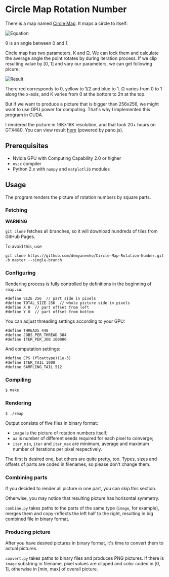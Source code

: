 Circle Map Rotation Number
==========================

There is a map named [Circle Map]. It maps a circle to itself:

![Equation](http://upload.wikimedia.org/math/c/c/c/ccc193ba8bfd2d40b2ea087ac2ae1c1f.png)

θ is an angle between 0 and 1.

Circle map has two parameters, K and Ω. We can lock them and calculate the average angle the point rotates by during iteration process. If we clip resulting value by [0, 1] and vary our parameters, we can get following picure:

![Result](https://demyanenko.github.io/Circle-Map-Rotation-Number/tiles/tile-0-0-0.png)

There red corresponds to 0, yellow to 1/2 and blue to 1. Ω varies from 0 to 1 along the x-axis, and K varies from 0 at the bottom to 2π at the top.

But if we want to produce a picture that is bigger than 256x256, we might want to use GPU power for computing. That's why I implemented this program in CUDA.

I rendered the picture in 16K×16K resolution, and that took 20+ hours on GTX480. You can view result [here](http://demyanenko.github.io/Circle-Map-Rotation-Number/) (powered by pano.js).

Prerequisites
-------------
- Nvidia GPU with Computing Capability 2.0 or higher
- `nvcc` compiler
- Python 2.x with `numpy` and `matplotlib` modules

Usage
-----
The program renders the picture of rotation numbers by square parts.

### Fetching
**WARNING**

`git clone` fetches all branches, so it will download hundreds of tiles from GitHub Pages.

To avoid this, use
```
git clone https://github.com/demyanenko/Circle-Map-Rotation-Number.git -b master --single-branch
```

### Configuring
Rendering process is fully controlled by definitions in the beginning of `rmap.cu`:
```
#define SIZE 256  // part side in pixels
#define TOTAL_SIZE 256  // whole picture side in pixels
#define X 0  // part offset from left
#define Y 0  // part offset from bottom
```
You can adjust threading settings according to your GPU:
```
#define THREADS 448
#define JOBS_PER_THREAD 384
#define ITER_PER_JOB 100000
```
And computation settings:
```
#define EPS (floattype)(1e-3)
#define ITER_TAIL 1000
#define SAMPLING_TAIL 512
```

### Compiling
`$ make`

### Rendering
`$ ./rmap`

Output consists of five files in binary format:
- `image` is the picture of rotation numbers itself;
- `aa` is number of different seeds required for each pixel to converge;
- `iter_min`, `iter` and `iter_max` are minimum, average and maximum number of iterations per pixel respectively.

The first is desired one, but others are quite pretty, too. Types, sizes and offsets of parts are coded in filenames, so please don't change them.

### Combining parts
If you decided to render all picture in one part, you can skip this section.

Otherwise, you may notice that resulting picture has horisontal symmetry.

`combine.py` takes paths to the parts of the same type (`image`, for example), merges them and copy-reflects the left half to the right, resulting in big combined file in binary format.

### Producing picture
After you have desired pictures in binary format, it's time to convert them to actual pictures.

`convert.py` takes paths to binary files and produces PNG pictures.
If there is `image` substring in filename, pixel values are clipped and color coded in [0, 1], otherwise in [min, max] of overall picture.

[Circle Map]:(http://en.wikipedia.org/wiki/Circle_map)

